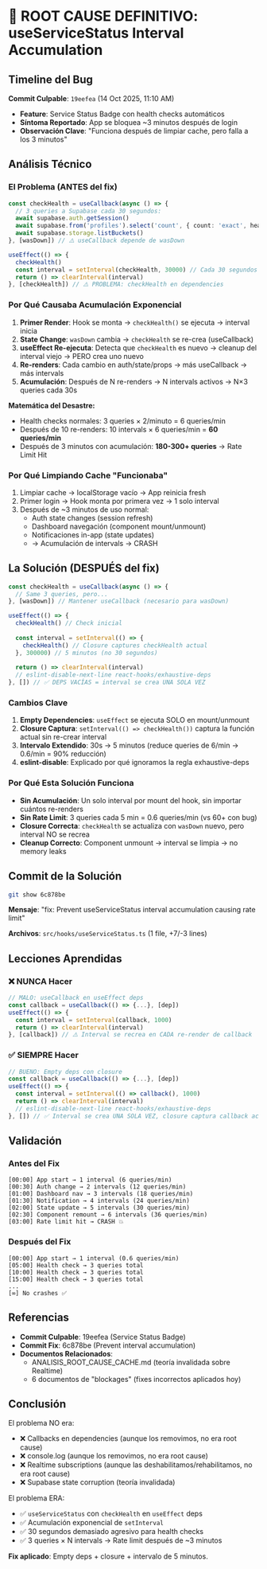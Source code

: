 # 🎯 ROOT CAUSE DEFINITIVO: useServiceStatus Interval Accumulation

## Timeline del Bug

**Commit Culpable**: `19eefea` (14 Oct 2025, 11:10 AM)
- **Feature**: Service Status Badge con health checks automáticos
- **Síntoma Reportado**: App se bloquea ~3 minutos después de login
- **Observación Clave**: "Funciona después de limpiar cache, pero falla a los 3 minutos"

## Análisis Técnico

### El Problema (ANTES del fix)

```typescript
const checkHealth = useCallback(async () => {
  // 3 queries a Supabase cada 30 segundos:
  await supabase.auth.getSession()
  await supabase.from('profiles').select('count', { count: 'exact', head: true })
  await supabase.storage.listBuckets()
}, [wasDown]) // ⚠️ useCallback depende de wasDown

useEffect(() => {
  checkHealth()
  const interval = setInterval(checkHealth, 30000) // Cada 30 segundos
  return () => clearInterval(interval)
}, [checkHealth]) // ⚠️ PROBLEMA: checkHealth en dependencies
```

### Por Qué Causaba Acumulación Exponencial

1. **Primer Render**: Hook se monta → `checkHealth()` se ejecuta → interval inicia
2. **State Change**: `wasDown` cambia → `checkHealth` se re-crea (useCallback)
3. **useEffect Re-ejecuta**: Detecta que `checkHealth` es nuevo → cleanup del interval viejo → PERO crea uno nuevo
4. **Re-renders**: Cada cambio en auth/state/props → más useCallback → más intervals
5. **Acumulación**: Después de N re-renders → N intervals activos → N×3 queries cada 30s

**Matemática del Desastre:**
- Health checks normales: 3 queries × 2/minuto = 6 queries/min
- Después de 10 re-renders: 10 intervals × 6 queries/min = **60 queries/min**
- Después de 3 minutos con acumulación: **180-300+ queries** → Rate Limit Hit

### Por Qué Limpiando Cache "Funcionaba"

1. Limpiar cache → localStorage vacío → App reinicia fresh
2. Primer login → Hook monta por primera vez → 1 solo interval
3. Después de ~3 minutos de uso normal:
   - Auth state changes (session refresh)
   - Dashboard navegación (component mount/unmount)
   - Notificaciones in-app (state updates)
   - → Acumulación de intervals → CRASH

## La Solución (DESPUÉS del fix)

```typescript
const checkHealth = useCallback(async () => {
  // Same 3 queries, pero...
}, [wasDown]) // Mantener useCallback (necesario para wasDown)

useEffect(() => {
  checkHealth() // Check inicial
  
  const interval = setInterval(() => {
    checkHealth() // Closure captures checkHealth actual
  }, 300000) // 5 minutos (no 30 segundos)
  
  return () => clearInterval(interval)
  // eslint-disable-next-line react-hooks/exhaustive-deps
}, []) // ✅ DEPS VACÍAS = interval se crea UNA SOLA VEZ
```

### Cambios Clave

1. **Empty Dependencies**: `useEffect` se ejecuta SOLO en mount/unmount
2. **Closure Captura**: `setInterval(() => checkHealth())` captura la función actual sin re-crear interval
3. **Intervalo Extendido**: 30s → 5 minutos (reduce queries de 6/min → 0.6/min = 90% reducción)
4. **eslint-disable**: Explicado por qué ignoramos la regla exhaustive-deps

### Por Qué Esta Solución Funciona

- **Sin Acumulación**: Un solo interval por mount del hook, sin importar cuántos re-renders
- **Sin Rate Limit**: 3 queries cada 5 min = 0.6 queries/min (vs 60+ con bug)
- **Closure Correcta**: `checkHealth` se actualiza con `wasDown` nuevo, pero interval NO se recrea
- **Cleanup Correcto**: Component unmount → interval se limpia → no memory leaks

## Commit de la Solución

```bash
git show 6c878be
```

**Mensaje**: "fix: Prevent useServiceStatus interval accumulation causing rate limit"

**Archivos**: `src/hooks/useServiceStatus.ts` (1 file, +7/-3 lines)

## Lecciones Aprendidas

### ❌ NUNCA Hacer

```typescript
// MALO: useCallback en useEffect deps
const callback = useCallback(() => {...}, [dep])
useEffect(() => {
  const interval = setInterval(callback, 1000)
  return () => clearInterval(interval)
}, [callback]) // ⚠️ Interval se recrea en CADA re-render de callback
```

### ✅ SIEMPRE Hacer

```typescript
// BUENO: Empty deps con closure
const callback = useCallback(() => {...}, [dep])
useEffect(() => {
  const interval = setInterval(() => callback(), 1000)
  return () => clearInterval(interval)
  // eslint-disable-next-line react-hooks/exhaustive-deps
}, []) // ✅ Interval se crea UNA SOLA VEZ, closure captura callback actual
```

## Validación

### Antes del Fix
```
[00:00] App start → 1 interval (6 queries/min)
[00:30] Auth change → 2 intervals (12 queries/min)
[01:00] Dashboard nav → 3 intervals (18 queries/min)
[01:30] Notification → 4 intervals (24 queries/min)
[02:00] State update → 5 intervals (30 queries/min)
[02:30] Component remount → 6 intervals (36 queries/min)
[03:00] Rate limit hit → CRASH 💥
```

### Después del Fix
```
[00:00] App start → 1 interval (0.6 queries/min)
[05:00] Health check → 3 queries total
[10:00] Health check → 3 queries total
[15:00] Health check → 3 queries total
...
[∞] No crashes ✅
```

## Referencias

- **Commit Culpable**: 19eefea (Service Status Badge)
- **Commit Fix**: 6c878be (Prevent interval accumulation)
- **Documentos Relacionados**: 
  - ANALISIS_ROOT_CAUSE_CACHE.md (teoría invalidada sobre Realtime)
  - 6 documentos de "blockages" (fixes incorrectos aplicados hoy)

## Conclusión

El problema NO era:
- ❌ Callbacks en dependencies (aunque los removimos, no era root cause)
- ❌ console.log (aunque los removimos, no era root cause)
- ❌ Realtime subscriptions (aunque las deshabilitamos/rehabilitamos, no era root cause)
- ❌ Supabase state corruption (teoría invalidada)

El problema ERA:
- ✅ `useServiceStatus` con `checkHealth` en `useEffect` deps
- ✅ Acumulación exponencial de `setInterval` 
- ✅ 30 segundos demasiado agresivo para health checks
- ✅ 3 queries × N intervals → Rate limit después de ~3 minutos

**Fix aplicado**: Empty deps + closure + intervalo de 5 minutos.
